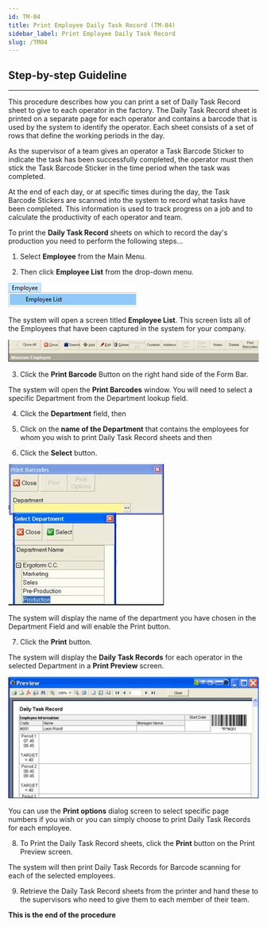 ```yaml
---
id: TM-04
title: Print Employee Daily Task Record (TM-04)
sidebar_label: Print Employee Daily Task Record 
slug: /TM04
---
```

## Step-by-step Guideline
___

This procedure describes how you can print a set of Daily Task Record
sheet to give to each operator in the factory. The Daily Task Record
sheet is printed on a separate page for each operator and contains a
barcode that is used by the system to identify the operator. Each
sheet consists of a set of rows that define the working periods in the
day.  

As the supervisor of a team gives an operator a Task Barcode Sticker
to indicate the task has been successfully completed, the operator
must then stick the Task Barcode Sticker in the time period when the
task was completed.  

At the end of each day, or at specific times during the day, the Task
Barcode Stickers are scanned into the system to record what tasks have
been completed. This information is used to track progress on a job
and to calculate the productivity of each operator and team.  

To print the **Daily Task Record** sheets on which to record the day's
production you need to perform the following steps...  

1.  Select **Employee** from the Main Menu.  

2.  Then click **Employee List** from the drop-down menu.  

![](../static/img/docs/TAA-004/image2.jpg)  

The system will open a screen titled **Employee List**. This screen
lists all of the Employees that have been captured in the system for
your company.  

![](../static/img/docs/TM-04/image3.jpg)  

3.  Click the **Print Barcode** Button on the right hand side of the Form
    Bar.  

The system will open the **Print Barcodes** window. You will need to
select a specific Department from the Department lookup field.

4.  Click the **Department** field, then

5.  Click on the **name of the Department** that contains the employees for
    whom you wish to print Daily Task Record sheets and then

6.  Click the **Select** button.

![](../static/img/docs/TM-04/image5.jpg)  

The system will display the name of the department you have chosen in
the Department Field and will enable the Print button.  

7.  Click the **Print** button.

The system will display the **Daily Task Records** for each operator in
the selected Department in a **Print Preview** screen.

![](../static/img/docs/TM-04/image7.jpg)  

You can use the **Print options** dialog screen to select specific page
numbers if you wish or you can simply choose to print
Daily Task Records for each employee.

8.  To Print the Daily Task Record sheets, click the **Print** button on the
    Print Preview screen.

The system will then print Daily Task Records for Barcode scanning for
each of the selected employees.

9.  Retrieve the Daily Task Record sheets from the printer and hand
    these to the supervisors who need to give them to each member of
    their team.

**This is the end of the procedure**
